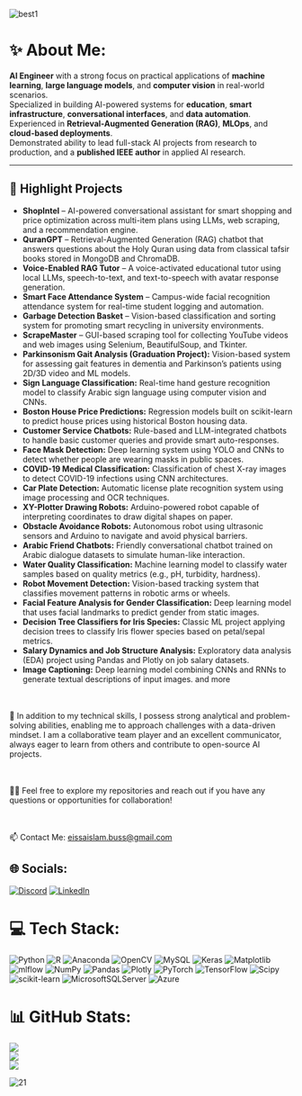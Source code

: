 ![best1](https://github.com/eissa2002/eissa2002/assets/96894512/7261a743-aa69-49e4-82ff-728dfeed2e9b)

# ✨ About Me:

**AI Engineer** with a strong focus on practical applications of **machine learning**, **large language models**, and **computer vision** in real-world scenarios.  
Specialized in building AI-powered systems for **education**, **smart infrastructure**, **conversational interfaces**, and **data automation**.  
Experienced in **Retrieval-Augmented Generation (RAG)**, **MLOps**, and **cloud-based deployments**.  
Demonstrated ability to lead full-stack AI projects from research to production, and a **published IEEE author** in applied AI research.

---

## 🔑 Highlight Projects

- **ShopIntel** – AI-powered conversational assistant for smart shopping and price optimization across multi-item plans using LLMs, web scraping, and a recommendation engine.
- **QuranGPT** – Retrieval-Augmented Generation (RAG) chatbot that answers questions about the Holy Quran using data from classical tafsir books stored in MongoDB and ChromaDB.
- **Voice-Enabled RAG Tutor** – A voice-activated educational tutor using local LLMs, speech-to-text, and text-to-speech with avatar response generation.
- **Smart Face Attendance System** – Campus-wide facial recognition attendance system for real-time student logging and automation.
- **Garbage Detection Basket** – Vision-based classification and sorting system for promoting smart recycling in university environments.
- **ScrapeMaster** – GUI-based scraping tool for collecting YouTube videos and web images using Selenium, BeautifulSoup, and Tkinter.
- **Parkinsonism Gait Analysis (Graduation Project):** Vision-based system for assessing gait features in dementia and Parkinson’s patients using 2D/3D video and ML models.
- **Sign Language Classification:** Real-time hand gesture recognition model to classify Arabic sign language using computer vision and CNNs.
- **Boston House Price Predictions:** Regression models built on scikit-learn to predict house prices using historical Boston housing data.
- **Customer Service Chatbots:** Rule-based and LLM-integrated chatbots to handle basic customer queries and provide smart auto-responses.
- **Face Mask Detection:** Deep learning system using YOLO and CNNs to detect whether people are wearing masks in public spaces.
- **COVID-19 Medical Classification:** Classification of chest X-ray images to detect COVID-19 infections using CNN architectures.
- **Car Plate Detection:** Automatic license plate recognition system using image processing and OCR techniques.
- **XY-Plotter Drawing Robots:** Arduino-powered robot capable of interpreting coordinates to draw digital shapes on paper.
- **Obstacle Avoidance Robots:** Autonomous robot using ultrasonic sensors and Arduino to navigate and avoid physical barriers.
- **Arabic Friend Chatbots:** Friendly conversational chatbot trained on Arabic dialogue datasets to simulate human-like interaction.
- **Water Quality Classification:** Machine learning model to classify water samples based on quality metrics (e.g., pH, turbidity, hardness).
- **Robot Movement Detection:** Vision-based tracking system that classifies movement patterns in robotic arms or wheels.
- **Facial Feature Analysis for Gender Classification:** Deep learning model that uses facial landmarks to predict gender from static images.
- **Decision Tree Classifiers for Iris Species:** Classic ML project applying decision trees to classify Iris flower species based on petal/sepal metrics.
- **Salary Dynamics and Job Structure Analysis:** Exploratory data analysis (EDA) project using Pandas and Plotly on job salary datasets.
- **Image Captioning:** Deep learning model combining CNNs and RNNs to generate textual descriptions of input images.
and more

<br><br>🤖 In addition to my technical skills, I possess strong analytical and problem-solving abilities, enabling me to approach challenges with a data-driven mindset. I am a collaborative team player and an excellent communicator, always eager to learn from others and contribute to open-source AI projects.

<br><br>👨‍💻 Feel free to explore my repositories and reach out if you have any questions or opportunities for collaboration!

<br><br>📫 Contact Me: eissaislam.buss@gmail.com

## 🌐 Socials:
[![Discord](https://img.shields.io/badge/Discord-%237289DA.svg?logo=discord&logoColor=white)](https://discord.gg/eissaislam#5791) [![LinkedIn](https://img.shields.io/badge/LinkedIn-%230077B5.svg?logo=linkedin&logoColor=white)](https://linkedin.com/in/eissa-islam-775291200) 

# 💻 Tech Stack:
![Python](https://img.shields.io/badge/python-3670A0?style=plastic&logo=python&logoColor=ffdd54) ![R](https://img.shields.io/badge/r-%23276DC3.svg?style=plastic&logo=r&logoColor=white) ![Anaconda](https://img.shields.io/badge/Anaconda-%2344A833.svg?style=plastic&logo=anaconda&logoColor=white) ![OpenCV](https://img.shields.io/badge/opencv-%23white.svg?style=plastic&logo=opencv&logoColor=white) ![MySQL](https://img.shields.io/badge/mysql-%2300000f.svg?style=plastic&logo=mysql&logoColor=white) ![Keras](https://img.shields.io/badge/Keras-%23D00000.svg?style=plastic&logo=Keras&logoColor=white) ![Matplotlib](https://img.shields.io/badge/Matplotlib-%23ffffff.svg?style=plastic&logo=Matplotlib&logoColor=black) ![mlflow](https://img.shields.io/badge/mlflow-%23d9ead3.svg?style=plastic&logo=numpy&logoColor=blue) ![NumPy](https://img.shields.io/badge/numpy-%23013243.svg?style=plastic&logo=numpy&logoColor=white) ![Pandas](https://img.shields.io/badge/pandas-%23150458.svg?style=plastic&logo=pandas&logoColor=white) ![Plotly](https://img.shields.io/badge/Plotly-%233F4F75.svg?style=plastic&logo=plotly&logoColor=white) ![PyTorch](https://img.shields.io/badge/PyTorch-%23EE4C2C.svg?style=plastic&logo=PyTorch&logoColor=white) ![TensorFlow](https://img.shields.io/badge/TensorFlow-%23FF6F00.svg?style=plastic&logo=TensorFlow&logoColor=white) ![Scipy](https://img.shields.io/badge/SciPy-%230C55A5.svg?style=plastic&logo=scipy&logoColor=%white) ![scikit-learn](https://img.shields.io/badge/scikit--learn-%23F7931E.svg?style=plastic&logo=scikit-learn&logoColor=white) ![MicrosoftSQLServer](https://img.shields.io/badge/Microsoft%20SQL%20Server-CC2927?style=plastic&logo=microsoft%20sql%20server&logoColor=white) ![Azure](https://img.shields.io/badge/azure-%230072C6.svg?style=plastic&logo=microsoftazure&logoColor=white)

# 📊 GitHub Stats:
![](https://github-readme-stats.vercel.app/api?username=eissa2002&theme=radical&hide_border=false&include_all_commits=true&count_private=true)<br/>
![](https://github-readme-streak-stats.herokuapp.com/?user=eissa2002&theme=radical&hide_border=false)<br/>
![](https://github-readme-stats.vercel.app/api/top-langs/?username=eissa2002&theme=radical&hide_border=false&include_all_commits=true&count_private=true&layout=compact)

![21](https://github.com/eissa2002/eissa2002/assets/96894512/c8026f81-6289-41f1-ae0b-a98dcb1d612f)
